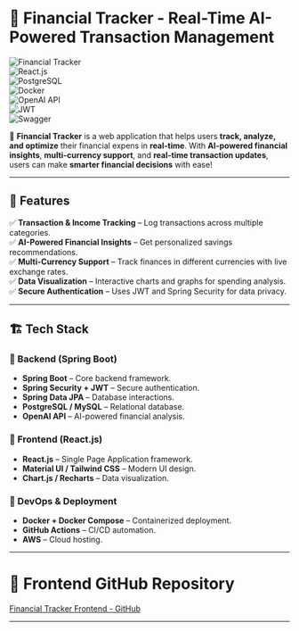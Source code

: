 # 🌟 Financial Tracker - Real-Time AI-Powered Transaction Management  

![Financial Tracker](https://img.shields.io/badge/Spring%20Boot-%2334D399?style=for-the-badge&logo=spring&logoColor=white)  
![React.js](https://img.shields.io/badge/React.js-%2361DAFB?style=for-the-badge&logo=react&logoColor=black)  
![PostgreSQL](https://img.shields.io/badge/PostgreSQL-%234169E1?style=for-the-badge&logo=postgresql&logoColor=white)  
![Docker](https://img.shields.io/badge/Docker-%232496ED?style=for-the-badge&logo=docker&logoColor=white)  
![OpenAI API](https://img.shields.io/badge/OpenAI%20API-%234B0082?style=for-the-badge&logo=openai&logoColor=white)  
![JWT](https://img.shields.io/badge/JWT-%2334D399?style=for-the-badge&logo=jwt&logoColor=white)  
![Swagger](https://img.shields.io/badge/Swagger-%2398C0F8?style=for-the-badge&logo=swagger&logoColor=black)

🚀 **Financial Tracker** is a web application that helps users **track, analyze, and optimize** their financial expens in **real-time**. With **AI-powered financial insights**, **multi-currency support**, and **real-time transaction updates**, users can make **smarter financial decisions** with ease!  

---

## 📌 Features  

✅ **Transaction & Income Tracking** – Log transactions across multiple categories.   
✅ **AI-Powered Financial Insights** – Get personalized savings recommendations.  
✅ **Multi-Currency Support** – Track finances in different currencies with live exchange rates.  
✅ **Data Visualization** – Interactive charts and graphs for spending analysis.  
✅ **Secure Authentication** – Uses JWT and Spring Security for data privacy.  

---

## 🏗️ Tech Stack  

### 🔹 Backend (Spring Boot)  
- **Spring Boot** – Core backend framework.   
- **Spring Security + JWT** – Secure authentication.  
- **Spring Data JPA** – Database interactions.  
- **PostgreSQL / MySQL** – Relational database.  
- **OpenAI API** – AI-powered financial analysis.  

### 🔹 Frontend (React.js)  
- **React.js** – Single Page Application framework.  
- **Material UI / Tailwind CSS** – Modern UI design.  
- **Chart.js / Recharts** – Data visualization.  

### 🔹 DevOps & Deployment  
- **Docker + Docker Compose** – Containerized deployment.  
- **GitHub Actions** – CI/CD automation.  
- **AWS** – Cloud hosting.  

---

# 🌟 Frontend GitHub Repository

[Financial Tracker Frontend - GitHub](https://github.com/aliva2/Financial-Tracker-Frontend)

---
